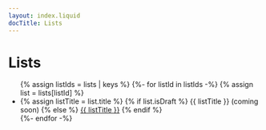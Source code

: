 ```yaml
---
layout: index.liquid
docTitle: Lists
---
```


# Lists

<ul class="list list--no-style">
{% assign listIds = lists | keys %}
{%- for listId in listIds -%}
{% assign list = lists[listId] %}
    <li class="list__item">
        {% assign listTitle = list.title %}
        {% if list.isDraft %}
        {{ listTitle }} (coming soon)
        {% else %}
        <a href="{{ listId | slugify }}/">{{ listTitle }}</a>
        {% endif %}
    </li>
{%- endfor -%}
</ul>
